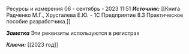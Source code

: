 
Ресурсы и измерения
 06 - сентябрь - 2023  11:51 
***Источник:*** [[Книга Радченко М.Г., Хрусталева Е.Ю. - 1С Предприятие 8.3 Практическое пособие разработчика.]]

***Заметка*** 
	Эти реквизиты используются в регистрах
	

***Ключи:*** [[2023 год]]